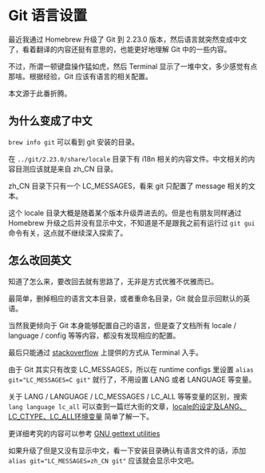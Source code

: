 # Git 语言设置

最近我通过 Homebrew 升级了 Git 到 2.23.0 版本，然后语言就突然变成中文了，看着翻译的内容还挺有意思的，也能更好地理解 Git 中的一些内容。

不过，所谓一顿键盘操作猛如虎，然后 Terminal 显示了一堆中文，多少感觉有点那啥。根据经验，Git 应该有语言的相关配置。

本文源于此番折腾。

## 为什么变成了中文

`brew info git` 可以看到 git 安装的目录。

在 `../git/2.23.0/share/locale` 目录下有 i18n 相关的内容文件。中文相关的内容目测应该就是来自 zh_CN 目录。

zh_CN 目录下只有一个 LC_MESSAGES，看来 git 只配置了 message 相关的文本。

这个 locale 目录大概是随着某个版本升级弄进去的。但是也有朋友同样通过 Homebrew 升级之后并没有显示中文，不知道是不是跟我之前有运行过 `git gui` 命令有关，这点就不继续深入探索了。

## 怎么改回英文

知道了怎么来，要改回去就有思路了，无非是方式优雅不优雅而已。

最简单，删掉相应的语言文本目录，或者重命名目录，Git 就会显示回默认的英语。

当然我更倾向于 Git 本身能够配置自己的语言，但是查了文档所有 locale / language / config 等等内容，都没有发现相应的配置。

最后只能通过 [stackoverflow](https://stackoverflow.com/questions/10633564/how-does-one-change-the-language-of-the-command-line-interface-of-git) 上提供的方式从 Terminal 入手。

由于 Git 其实只有改变 LC_MESSAGES，所以在 runtime configs 里设置 `alias git="LC_MESSAGES=C git"` 就行了，不用设置 LANG 或者 LANGUAGE 等变量。

关于 LANG / LANGUAGE / LC_MESSAGES / LC_ALL 等等变量的区别，搜索 `lang language lc_all` 可以查到一篇烂大街的文章，[locale的设定及LANG、LC_CTYPE、LC_ALL环境变量](https://www.cnblogs.com/xlmeng1988/archive/2013/01/16/locale.html) 简单了解一下。

更详细考究的内容可以参考 [GNU gettext utilities](http://www.gnu.org/software/gettext/manual/gettext.html#Locale-Environment-Variables)

如果升级了但是又没有显示中文，看一下安装目录确认有语言文件的话，添加 `alias git="LC_MESSAGES=zh_CN git"` 应该就会显示中文吧。

